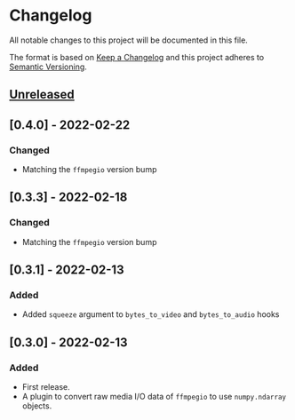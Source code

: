 # Changelog
All notable changes to this project will be documented in this file.

The format is based on [Keep a Changelog](http://keepachangelog.com/en/1.0.0/) and this project adheres to [Semantic Versioning](http://semver.org/spec/v2.0.0.html).

## [Unreleased]

## [0.4.0] - 2022-02-22

### Changed

- Matching the `ffmpegio` version bump 

## [0.3.3] - 2022-02-18

### Changed

- Matching the `ffmpegio` version bump 

## [0.3.1] - 2022-02-13

### Added

- Added `squeeze` argument to `bytes_to_video` and `bytes_to_audio` hooks
  
## [0.3.0] - 2022-02-13

### Added

- First release.
- A plugin to convert raw media I/O data of `ffmpegio` to use `numpy.ndarray` objects.

[Unreleased]: https://github.com/python-ffmpegio/python-ffmpegio/compare/v0.4.0...HEAD
[v0.3.3]: https://github.com/python-ffmpegio/python-ffmpegio/compare/v0.3.1...v0.4.0
[v0.3.1]: https://github.com/python-ffmpegio/python-ffmpegio/compare/v0.3.0...v0.3.1
